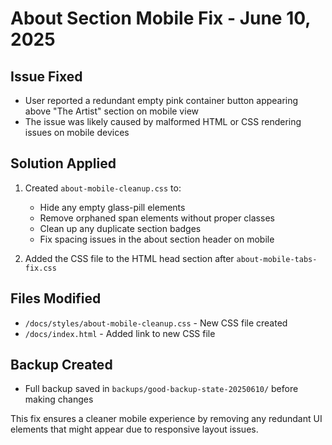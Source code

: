 # About Section Mobile Fix - June 10, 2025

## Issue Fixed
- User reported a redundant empty pink container button appearing above "The Artist" section on mobile view
- The issue was likely caused by malformed HTML or CSS rendering issues on mobile devices

## Solution Applied
1. Created `about-mobile-cleanup.css` to:
   - Hide any empty glass-pill elements
   - Remove orphaned span elements without proper classes
   - Clean up any duplicate section badges
   - Fix spacing issues in the about section header on mobile
   
2. Added the CSS file to the HTML head section after `about-mobile-tabs-fix.css`

## Files Modified
- `/docs/styles/about-mobile-cleanup.css` - New CSS file created
- `/docs/index.html` - Added link to new CSS file

## Backup Created
- Full backup saved in `backups/good-backup-state-20250610/` before making changes

This fix ensures a cleaner mobile experience by removing any redundant UI elements that might appear due to responsive layout issues.
